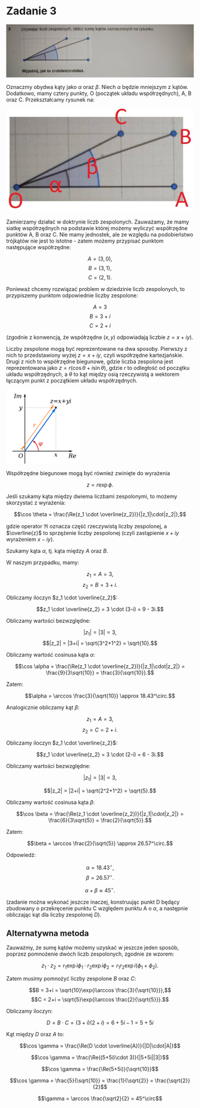 # Zadanie 3

![Zadanie 3](./03.jpeg)

Oznaczmy obydwa kąty jako $\alpha$ oraz $\beta$. Niech $\alpha$ będzie mniejszym z kątów. Dodatkowo, mamy cztery punkty, O (początek układu współrzędnych), A, B oraz C. Przekształcamy rysunek na:

![Zadanie 3 - przekształcenie](./03A.jpeg)

Zamierzamy działać w doktrynie liczb zespolonych. Zauważamy, że mamy siatkę współrzędnych na podstawie której możemy wyliczyć współrzędne punktów A, B oraz C. Nie mamy jednostek, ale ze względu na podobieństwo trójkątów nie jest to istotne - zatem możemy przypisać punktom następujące współrzędne:

$$A = (3,0),$$
$$B = (3,1),$$
$$C = (2,1).$$

Ponieważ chcemy rozwiązać problem w dziedzinie liczb zespolonych, to przypiszemy punktom odpowiednie liczby zespolone:

$$A = 3$$
$$B = 3+i$$
$$C = 2+i$$

(zgodnie z konwencją, że współrzędne $(x,y)$ odpowiadają liczbie $z = x+iy$).

Liczby zespolone mogą być reprezentowane na dwa sposoby. Pierwszy z nich to przedstawiony wyżej $z = x+iy$, czyli współrzędne kartezjańskie. Drugi z nich to współrzędne biegunowe, gdzie liczba zespolona jest reprezentowana jako $z = r(\cos \theta + i\sin \theta)$, gdzie $r$ to odległość od początku układu współrzędnych, a $\theta$ to kąt między osią rzeczywistą a wektorem łączącym punkt z początkiem układu współrzędnych.

<img src="complex.png" width="200px">

Współrzędne biegunowe mogą być również zwinięte do wyrażenia 

$$z = r\exp{\phi}.$$



Jeśli szukamy kąta między dwiema liczbami zespolonymi, to możemy skorzystać z wyrażenia:

$$\cos \theta = \frac{\Re(z_1 \cdot \overline{z_2})}{|z_1|\cdot|z_2|},$$

gdzie operator $\Re$ oznacza część rzeczywistą liczby zespolonej, a $\overline{z}$ to sprzężenie liczby zespolonej (czyli zastąpienie $x+iy$ wyrażeniem $x-iy$). 

Szukamy kąta $\alpha$, tj. kąta między $A$ oraz $B$.

W naszym przypadku, mamy:

$$z_1 = A = 3,$$
$$z_2 = B = 3+i.$$

Obliczamy iloczyn $z_1 \cdot \overline{z_2}$:

$$z_1 \cdot \overline{z_2} = 3 \cdot (3-i) = 9 - 3i.$$

Obliczamy wartości bezwzględne:

$$|z_1| = |3| = 3,$$
$$|z_2| = |3+i| = \sqrt{3^2+1^2} = \sqrt{10}.$$


Obliczamy wartość cosinusa kąta $\alpha$:

$$\cos \alpha = \frac{\Re(z_1 \cdot \overline{z_2})}{|z_1|\cdot|z_2|} = \frac{9}{3\sqrt{10}} = \frac{3}{\sqrt{10}}.$$

Zatem:

$$\alpha = \arccos \frac{3}{\sqrt{10}} \approx 18.43^\circ.$$

Analogicznie obliczamy kąt $\beta$:

$$z_1 = A = 3,$$
$$z_2 = C = 2+i.$$

Obliczamy iloczyn $z_1 \cdot \overline{z_2}$:

$$z_1 \cdot \overline{z_2} = 3 \cdot (2-i) = 6 - 3i.$$

Obliczamy wartości bezwzględne:

$$|z_1| = |3| = 3,$$

$$|z_2| = |2+i| = \sqrt{2^2+1^2} = \sqrt{5}.$$

Obliczamy wartość cosinusa kąta $\beta$:

$$\cos \beta = \frac{\Re(z_1 \cdot \overline{z_2})}{|z_1|\cdot|z_2|} = \frac{6}{3\sqrt{5}} = \frac{2}{\sqrt{5}}.$$

Zatem:

$$\beta = \arccos \frac{2}{\sqrt{5}} \approx 26.57^\circ.$$

Odpowiedź:

$$\alpha = 18.43^\circ,$$
$$\beta = 26.57^\circ.$$

$$\alpha + \beta \approx 45^\circ.$$

(zadanie można wykonać jeszcze inaczej, konstruując punkt D będący zbudowany o przekręcenie punktu C względem punktu A o $\alpha$, a następnie obliczając kąt dla liczby zespolonej $D$).

## Alternatywna metoda

Zauważmy, że sumę kątów możemy uzyskać w jeszcze jeden sposób, poprzez pomnożenie dwóch liczb zespolonych, zgodnie ze wzorem:

$$z_1 \cdot z_2 = r_1 \exp{i\phi_1} \cdot r_2 \exp{i\phi_2} = r_1r_2 \exp{i(\phi_1+\phi_2)}.$$

Zatem musimy pomnożyć liczby zespolone $B$ oraz $C$:

$$B = 3+i = \sqrt{10}\exp{i\arccos \frac{3}{\sqrt{10}}},$$
$$C = 2+i = \sqrt{5}\exp{i\arccos \frac{2}{\sqrt{5}}}.$$

Obliczamy iloczyn:

$$D = B \cdot C = (3+i)(2+i) = 6 + 5i - 1 = 5 + 5i$$

Kąt między $D$ oraz $A$ to:

$$\cos \gamma = \frac{\Re(D \cdot \overline{A})}{|D|\cdot|A|}$$

$$\cos \gamma = \frac{\Re((5+5i)\cdot 3)}{|5+5i||3|}$$

$$\cos \gamma = \frac{\Re(5+5i)}{\sqrt{10}}$$

$$\cos \gamma = \frac{5}{\sqrt{10}} = \frac{1}{\sqrt{2}} = \frac{\sqrt{2}}{2}$$   

$$\gamma = \arccos \frac{\sqrt2}{2} = 45^\circ$$